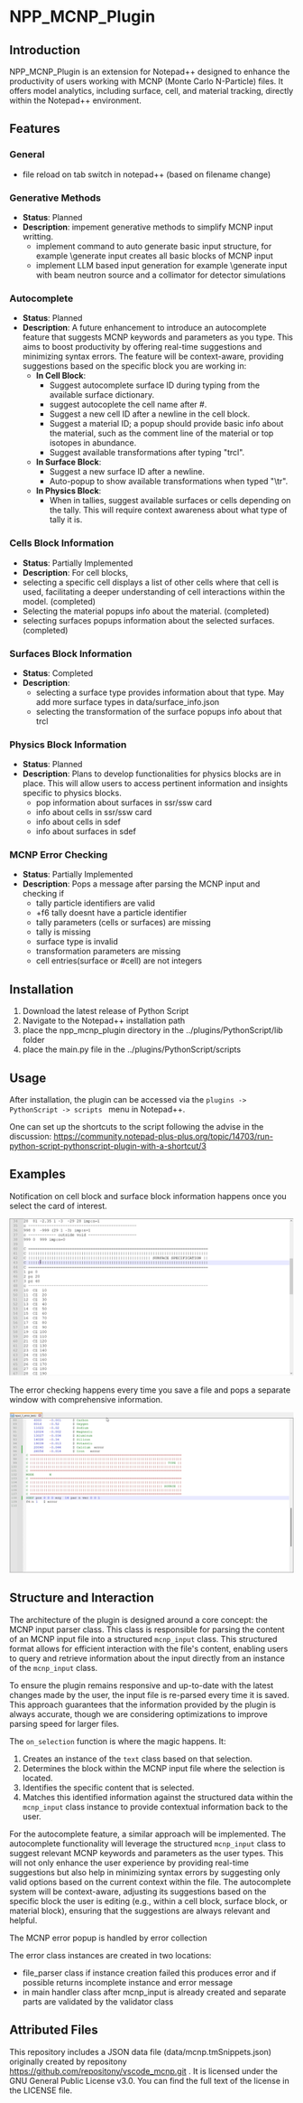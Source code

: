 # NPP_MCNP_Plugin

## Introduction
NPP_MCNP_Plugin is an extension for Notepad++ designed to enhance the productivity of users working with MCNP (Monte Carlo N-Particle) files. It offers model analytics, including surface, cell, and material tracking, directly within the Notepad++ environment.


## Features

### General
- file reload on tab switch in notepad++ (based on filename change)

### Generative Methods
- **Status**: Planned 
- **Description**: impement generative methods to simplify MCNP input writting. 
  - implement command to auto generate basic input structure, for example \generate input creates all basic blocks of MCNP input 
  - implement LLM based input generation for example \generate input with beam neutron source and a collimator for detector simulations
  

### Autocomplete 
- **Status**: Planned
- **Description**: A future enhancement to introduce an autocomplete feature that suggests MCNP keywords and parameters as you type. This aims to boost productivity by offering real-time suggestions and minimizing syntax errors. The feature will be context-aware, providing suggestions based on the specific block you are working in:
  - **In Cell Block**:
    - Suggest autocomplete surface ID during typing from the available surface dictionary. 
    - suggest autocoplete the cell name after #. 
    - Suggest a new cell ID after a newline in the cell block. 
    - Suggest a material ID; a popup should provide basic info about the material, such as the comment line of the material or top isotopes in abundance.
    - Suggest available transformations after typing "trcl". 
  - **In Surface Block**:
    - Suggest a new surface ID after a newline.
    - Auto-popup to show available transformations when typed "\tr".
  - **In Physics Block**:
    - When in tallies, suggest available surfaces or cells depending on the tally. This will require context awareness about what type of tally it is.


### Cells Block Information
- **Status**: Partially Implemented
- **Description**: For cell blocks, 
- selecting a specific cell displays a list of other cells where that cell is used, facilitating a deeper understanding of cell interactions within the model. (completed)
- Selecting the material popups info about the material. (completed)
- selecting surfaces popups information about the selected surfaces. (completed)

### Surfaces Block Information
- **Status**: Completed
- **Description**: 
  - selecting a surface type provides information about that type. May add more surface types in data/surface_info.json 
  - selecting the transformation of the surface popups info about that trcl

### Physics Block Information
- **Status**: Planned
- **Description**: Plans to develop functionalities for physics blocks are in place. This will allow users to access pertinent information and insights specific to physics blocks.
   - pop information about surfaces in ssr/ssw card
   - info about cells in ssr/ssw card
   - info about cells in sdef
   - info about surfaces in sdef

### MCNP Error Checking 
- **Status**: Partially Implemented
- **Description**: Pops a message after parsing the MCNP input and checking if 
   -  tally particle identifiers are valid
   -  +f6 tally doesnt have a particle identifier
   -  tally parameters (cells or surfaces) are missing
   -  tally is missing
   -  surface type is invalid
   -  transformation parameters are missing
   -  cell entries(surface or #cell) are not integers


## Installation
1. Download the latest release of Python Script
2. Navigate to the Notepad++ installation path 
3. place the npp_mcnp_plugin directory in the ../plugins/PythonScript/lib folder
4. place the main.py file in the ../plugins/PythonScript/scripts


## Usage

After installation, the plugin can be accessed via the `plugins -> PythonScript -> scripts ` menu in Notepad++. 

One can set up the shortcuts to the script following the advise in the discussion: https://community.notepad-plus-plus.org/topic/14703/run-python-script-pythonscript-plugin-with-a-shortcut/3

## Examples 

Notification on cell block and surface block information happens once you select the card of interest. 

![](selection_notification_example.gif)

The error checking happens every time you save a file and pops a separate window with comprehensive information. 


![](error_message_popup_example.gif)


## Structure and Interaction

The architecture of the plugin is designed around a core concept: the MCNP input parser class. This class is responsible for parsing the content of an MCNP input file into a structured `mcnp_input` class. This structured format allows for efficient interaction with the file's content, enabling users to query and retrieve information about the input directly from an instance of the `mcnp_input` class.

To ensure the plugin remains responsive and up-to-date with the latest changes made by the user, the input file is re-parsed every time it is saved. This approach guarantees that the information provided by the plugin is always accurate, though we are considering optimizations to improve parsing speed for larger files.

The `on_selection` function is where the magic happens. It:
1. Creates an instance of the `text` class based on that selection.
2. Determines the block within the MCNP input file where the selection is located.
3. Identifies the specific content that is selected.
4. Matches this identified information against the structured data within the `mcnp_input` class instance to provide contextual information back to the user.

For the autocomplete feature, a similar approach will be implemented. The autocomplete functionality will leverage the structured `mcnp_input` class to suggest relevant MCNP keywords and parameters as the user types. This will not only enhance the user experience by providing real-time suggestions but also help in minimizing syntax errors by suggesting only valid options based on the current context within the file. The autocomplete system will be context-aware, adjusting its suggestions based on the specific block the user is editing (e.g., within a cell block, surface block, or material block), ensuring that the suggestions are always relevant and helpful.


The MCNP error popup is handled by error collection

The error class instances are created in two locations:
-  file_parser class if instance creation failed this produces error and if possible returns incomplete instance and error message 
-  in main handler class after mcnp_input is already created and separate parts are validated by the validator class

## Attributed Files

This repository includes a JSON data file (data/mcnp.tmSnippets.json) originally created by repositony https://github.com/repositony/vscode_mcnp.git . It is licensed under the GNU General Public License v3.0. You can find the full text of the license in the LICENSE file.